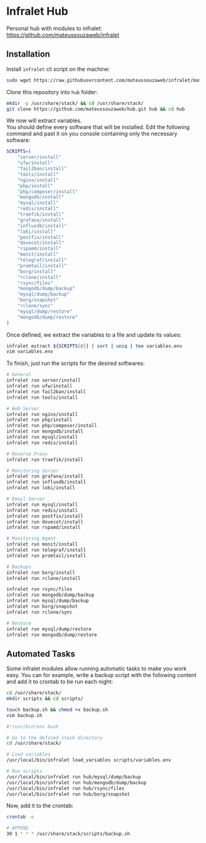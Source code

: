 # Infralet Hub

Personal hub with modules to infralet: \
<https://github.com/mateussouzaweb/infralet>

## Installation

Install ``infralet`` cli script on the machine:

```bash
sudo wget https://raw.githubusercontent.com/mateussouzaweb/infralet/master/infralet.sh -O /usr/local/bin/infralet && sudo chmod +x /usr/local/bin/infralet
```

Clone this repository into ``hub`` folder:

```bash
mkdir -p /usr/share/stack/ && cd /usr/share/stack/
git clone https://github.com/mateussouzaweb/hub.git hub && cd hub
```

We now will extract variables. \
You should define every software that will be installed. Edit the following command and past it on you console containing only the necessary software:

```bash
SCRIPTS=(
    "server/install"
    "ufw/install"
    "fail2ban/install"
    "tools/install"
    "nginx/install"
    "php/install"
    "php/composer/install"
    "mongodb/install"
    "mysql/install"
    "redis/install"
    "traefik/install"
    "grafana/install"
    "influxdb/install"
    "loki/install"
    "postfix/install"
    "dovecot/install"
    "rspamd/install"
    "monit/install"
    "telegraf/install"
    "promtail/install"
    "borg/install"
    "rclone/install"
    "rsync/files"
    "mongodb/dump/backup"
    "mysql/dump/backup"
    "borg/snapshot"
    "rclone/sync"
    "mysql/dump/restore"
    "mongodb/dump/restore"
)
```

Once defined, we extract the variables to a file and update its values:

```bash
infralet extract ${SCRIPTS[@]} | sort | uniq | tee variables.env
vim variables.env
```

To finish, just run the scripts for the desired softwares:

```bash
# General
infralet run server/install
infralet run ufw/install
infralet run fail2ban/install
infralet run tools/install

# Web Server
infralet run nginx/install
infralet run php/install
infralet run php/composer/install
infralet run mongodb/install
infralet run mysql/install
infralet run redis/install

# Reverse Proxy
infralet run traefik/install

# Monitoring Server
infralet run grafana/install
infralet run influxdb/install
infralet run loki/install

# Email Server
infralet run mysql/install
infralet run redis/install
infralet run postfix/install
infralet run dovecot/install
infralet run rspamd/install

# Monitoring Agent
infralet run monit/install
infralet run telegraf/install
infralet run promtail/install

# Backups
infralet run borg/install
infralet run rclone/install

infralet run rsync/files
infralet run mongodb/dump/backup
infralet run mysql/dump/backup
infralet run borg/snapshot
infralet run rclone/sync

# Restore
infralet run mysql/dump/restore
infralet run mongodb/dump/restore
```

## Automated Tasks

Some infralet modules allow running automatic tasks to make you work easy. You can for example, write a backup script with the following content and add it to crontab to be run each night:

```bash
cd /usr/share/stack/
mkdir scripts && cd scripts/

touch backup.sh && chmod +x backup.sh
vim backup.sh
```

```bash
#!/usr/bin/env bash

# Go to the defined stack directory
cd /usr/share/stack/

# Load variables
/usr/local/bin/infralet load_variables scripts/variables.env

# Run scripts
/usr/local/bin/infralet run hub/mysql/dump/backup
/usr/local/bin/infralet run hub/mongodb/dump/backup
/usr/local/bin/infralet run hub/rsync/files
/usr/local/bin/infralet run hub/borg/snapshot
```

Now, add it to the crontab:

```bash
crontab -e
```

```bash
# APPEND
30 1 * * * /usr/share/stack/scripts/backup.sh
```
